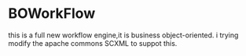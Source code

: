 # BOWorkFlow

this is a full new workflow engine,it is business object-oriented.
i trying modify the apache commons SCXML to suppot this.
